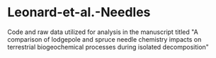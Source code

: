 # Leonard-et-al.-Needles
Code and raw data utilized for analysis in the manuscript titled "A comparison of lodgepole and spruce needle chemistry impacts on terrestrial biogeochemical processes during isolated decomposition"
